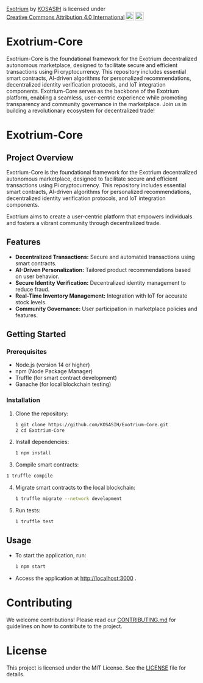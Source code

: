 <p xmlns:cc="http://creativecommons.org/ns#" xmlns:dct="http://purl.org/dc/terms/"><a property="dct:title" rel="cc:attributionURL" href="https://github.com/KOSASIH/Exotrium-Core">Exotrium</a> by <a rel="cc:attributionURL dct:creator" property="cc:attributionName" href="https://www.linkedin.com/in/kosasih-81b46b5a">KOSASIH</a> is licensed under <a href="https://creativecommons.org/licenses/by/4.0/?ref=chooser-v1" target="_blank" rel="license noopener noreferrer" style="display:inline-block;">Creative Commons Attribution 4.0 International<img style="height:22px!important;margin-left:3px;vertical-align:text-bottom;" src="https://mirrors.creativecommons.org/presskit/icons/cc.svg?ref=chooser-v1" alt=""><img style="height:22px!important;margin-left:3px;vertical-align:text-bottom;" src="https://mirrors.creativecommons.org/presskit/icons/by.svg?ref=chooser-v1" alt=""></a></p>

# Exotrium-Core
Exotrium-Core is the foundational framework for the Exotrium decentralized autonomous marketplace, designed to facilitate secure and efficient transactions using Pi cryptocurrency. This repository includes essential smart contracts, AI-driven algorithms for personalized recommendations, decentralized identity verification protocols, and IoT integration components. Exotrium-Core serves as the backbone of the Exotrium platform, enabling a seamless, user-centric experience while promoting transparency and community governance in the marketplace. Join us in building a revolutionary ecosystem for decentralized trade!

# Exotrium-Core

## Project Overview

Exotrium-Core is the foundational framework for the Exotrium decentralized autonomous marketplace, designed to facilitate secure and efficient transactions using Pi cryptocurrency. This repository includes essential smart contracts, AI-driven algorithms for personalized recommendations, decentralized identity verification protocols, and IoT integration components. 

Exotrium aims to create a user-centric platform that empowers individuals and fosters a vibrant community through decentralized trade.

## Features

- **Decentralized Transactions:** Secure and automated transactions using smart contracts.
- **AI-Driven Personalization:** Tailored product recommendations based on user behavior.
- **Secure Identity Verification:** Decentralized identity management to reduce fraud.
- **Real-Time Inventory Management:** Integration with IoT for accurate stock levels.
- **Community Governance:** User participation in marketplace policies and features.

## Getting Started

### Prerequisites

- Node.js (version 14 or higher)
- npm (Node Package Manager)
- Truffle (for smart contract development)
- Ganache (for local blockchain testing)

### Installation

1. Clone the repository:
   ```bash
   1 git clone https://github.com/KOSASIH/Exotrium-Core.git
   2 cd Exotrium-Core
   ```

2. Install dependencies:

   ```bash
   1 npm install
   ```
   
 3. Compile smart contracts:
 
   ```bash
   1 truffle compile
   ```

4. Migrate smart contracts to the local blockchain:

   ```bash
   1 truffle migrate --network development
   ```
   
5. Run tests:

   ```bash
   1 truffle test
   ```
   
## Usage
- To start the application, run:

   ```bash
   1 npm start
   ```

- Access the application at [http://localhost:3000](http://localhost:3000)  .

# Contributing

We welcome contributions! Please read our [CONTRIBUTING.md](CONTRIBUTING.md) for guidelines on how to contribute to the project.

# License

This project is licensed under the MIT License. See the [LICENSE](LICENSE) file for details.

